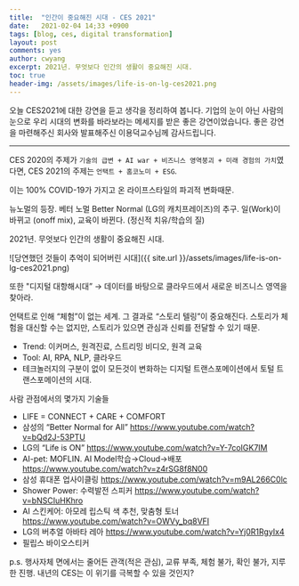 ```yaml
---
title:  "인간이 중요해진 시대 - CES 2021"
date:   2021-02-04 14;33 +0900
tags: [blog, ces, digital transformation]
layout: post
comments: yes
author: cwyang
excerpt: 2021년. 무엇보다 인간의 생활이 중요해진 시대.
toc: true
header-img: /assets/images/life-is-on-lg-ces2021.png
---
```

오늘 CES2021에 대한 강연을 듣고 생각을 정리하여 봅니다. 기업의 눈이 아닌 사람의 눈으로 우리 시대의 변화를 바라보라는 메세지를 받은 좋은 강연이었습니다. 좋은 강연을 마련해주신 회사와 발표해주신 이용덕교수님께 감사드립니다.

***

CES 2020의 주제가 `기술의 급변 + AI war + 비즈니스 영역붕괴 + 미래 경험의 가치`였다면,
CES 2021의 주제는 `언택트 + 홈코노미 + ESG`.
 
이는 100% COVID-19가 가지고 온 라이프스타일의 파괴적 변화때문.

뉴노멀의 등장. 베터 노멀 Better Normal (LG의 캐치프레이즈)의 추구. 일(Work)이 바뀌고 (onoff mix), 교육이 바뀐다. (정신적 치유/학습의 질)

2021년. 무엇보다 인간의 생활이 중요해진 시대.

![당연했던 것들이 추억이 되어버린 시대]({{ site.url }}/assets/images/life-is-on-lg-ces2021.png)


또한 "디지털 대항해시대” → 데이터를 바탕으로 클라우드에서 새로운 비즈니스 영역을 찾아라.

언택트로 인해 “체험”이 없는 세계.
그 결과로
“스토리 텔링”이 중요해진다.
스토리가 체험을 대신할 수는 없지만, 스토리가 있으면 관심과 신뢰를 전달할 수 있기 때문.

* Trend: 이커머스, 원격진료, 스트리밍 비디오, 원격 교육
* Tool: AI, RPA, NLP, 클라우드
* 테크놀러지의 구분이 없이 모든것이 변화하는 디지털 트랜스포메이션에서 토털 트랜스포메이션의 시대.


사람 관점에서의 몇가지 기술들
- LIFE = CONNECT + CARE + COMFORT
- 삼성의 “Better Normal for All” https://www.youtube.com/watch?v=bQd2J-53PTU
- LG의 “Life is ON” https://www.youtube.com/watch?v=Y-7coIGK7IM
- AI-pet: MOFLIN. AI Model학습→Cloud→배포 https://www.youtube.com/watch?v=z4rSG8f8N00
- 삼성 휴대폰 업사이클링 https://www.youtube.com/watch?v=m9AL266C0lc
- Shower Power: 수력발전 스피커 https://www.youtube.com/watch?v=bNSCIuHKhro
- AI 스킨케어: 아모레 립스틱 색 추천, 맞춤형 토너 https://www.youtube.com/watch?v=OWVy_bq8VFI
- LG의 버추얼 아바타 레아 https://www.youtube.com/watch?v=Yj0R1RgyIx4
- 필립스 바이오스티커

p.s. 행사자체 면에서는 줄어든 관객(적은 관심), 교류 부족, 체험 불가, 확인 불가, 지루한 진행.
내년의 CES는 이 위기를 극복할 수 있을 것인지?


